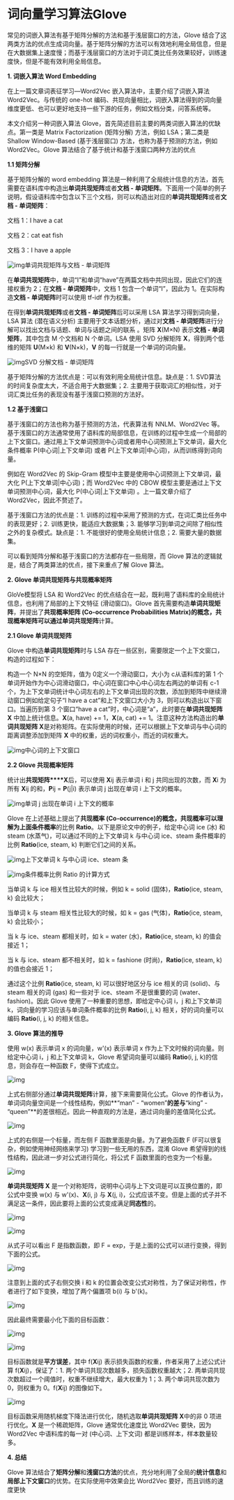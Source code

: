 # 词向量学习算法Glove

常见的词嵌入算法有基于矩阵分解的方法和基于浅层窗口的方法，Glove 结合了这两类方法的优点生成词向量。基于矩阵分解的方法可以有效地利用全局信息，但是在大数据集上速度慢；而基于浅层窗口的方法对于词汇类比任务效果较好，训练速度快，但是不能有效利用全局信息。

**1. 词嵌入算法 Word Embedding**

在上一篇文章词表征学习—Word2Vec 嵌入算法中，主要介绍了词嵌入算法 Word2Vec。与传统的 one-hot 编码、共现向量相比，词嵌入算法得到的词向量维度更低、也可以更好地支持一些下游的任务，例如文档分类，问答系统等。

本文介绍另一种词嵌入算法 Glove，首先简述目前主要的两类词嵌入算法的优缺点。第一类是 Matrix Factorization (矩阵分解) 方法，例如 LSA；第二类是 Shallow Window-Based (基于浅层窗口) 方法，也称为基于预测的方法，例如 Word2Vec。Glove 算法结合了基于统计和基于浅窗口两种方法的优点

**1.1 矩阵分解**

基于矩阵分解的 word embedding 算法是一种利用了全局统计信息的方法，首先需要在语料库中构造出**单词共现矩阵**或者**文档 - 单词矩阵**。下面用一个简单的例子说明，假设语料库中包含以下三个文档，则可以构造出对应的**单词共现矩阵**或者**文档 - 单词矩阵**：

文档 1：I have a cat

文档 2：cat eat fish

文档 3：I have a apple

![img](../assets/4B843862AFB5488A5A582DD30000C0B1)单词共现矩阵与文档 - 单词矩阵

在**单词共现矩阵**中，单词“I”和单词“have”在两篇文档中共同出现，因此它们的连接权重为 2；在**文档 - 单词矩阵**中，文档 1 包含一个单词“I”，因此为 1。在实际构造**文档 - 单词矩阵**时可以使用 tf-idf 作为权重。

在得到**单词共现矩阵**或者**文档 - 单词矩阵**后可以采用 LSA 算法学习得到词向量，LSA 算法 (潜在语义分析) 主要用于文本话题分析，通过对**文档 - 单词矩阵**进行分解可以找出文档与话题、单词与话题之间的联系 。矩阵 **X**(M×N) 表示**文档 - 单词矩阵**，其中包含 M 个文档和 N 个单词。LSA 使用 SVD 分解矩阵 **X**，得到两个低维的矩阵 **U**(M×k) 和 **V**(N×k)，**V** 的每一行就是一个单词的词向量。

![img](../assets/4BA63C62CDE5DE114C5958C60000E0B1)SVD 分解文档 - 单词矩阵

基于矩阵分解的方法优点是：可以有效利用全局统计信息。缺点是：1. SVD算法的时间复杂度太大，不适合用于大数据集；2. 主要用于获取词汇的相似性，对于词汇类比任务的表现没有基于浅窗口预测的方法好。

**1.2 基于浅窗口**

基于浅窗口的方法也称为基于预测的方法，代表算法有 NNLM、Word2Vec 等。基于浅窗口的方法通常使用了语料库的局部信息，在训练的过程中生成一个局部的上下文窗口。通过用上下文单词预测中心词或者用中心词预测上下文单词，最大化条件概率 P(中心词|上下文单词) 或者 P(上下文单词|中心词)，从而训练得到词向量。

例如在 Word2Vec 的 Skip-Gram 模型中主要是使用中心词预测上下文单词，最大化 P(上下文单词|中心词)；而 Word2Vec 中的 CBOW 模型主要是通过上下文单词预测中心词，最大化 P(中心词|上下文单词) 。上一篇文章介绍了 Word2Vec，因此不赘述了。

基于浅窗口方法的优点是：1. 训练的过程中采用了预测的方式，在词汇类比任务中的表现更好；2. 训练更快，能适应大数据集；3. 能够学习到单词之间除了相似性之外的复杂模式。缺点是：1. 不能很好的使用全局统计信息；2. 需要大量的数据集。

可以看到矩阵分解和基于浅窗口的方法都存在一些局限，而 Glove 算法的逻辑就是，结合了两类算法的优点，接下来重点了解 Glove 算法。

**2. Glove 单词共现矩阵与共现概率矩阵**

GloVe模型将 LSA 和 Word2Vec 的优点结合在一起，既利用了语料库的全局统计信息，也利用了局部的上下文特征 (滑动窗口)。Glove 首先需要构造**单词共现矩阵**，并提出了**共现概率矩阵 (Co-occurrence Probabilities Matrix)**的概念，共现概率矩阵可以通过**单词共现矩阵**计算。

**2.1 Glove 单词共现矩阵**

Glove 中构造**单词共现矩阵**时与 LSA 存在一些区别，需要限定一个上下文窗口，构造的过程如下：

构造一个 N×N 的空矩阵，值为 0定义一个滑动窗口，大小为 c从语料库的第 1 个单词开始作为中心词滑动窗口，中心词在窗口中心中心词左右两边的单词有 c-1 个，为上下文单词统计中心词左右的上下文单词出现的次数，添加到矩阵中继续滑动窗口例如给定句子“I have a cat”和上下文窗口大小为 3，则可以构造出以下窗口。当遍历到第 3 个窗口“have a cat”时，中心词是“a”，此时要在**单词共现矩阵 X** 中加上统计信息。**X**(a, have) += 1，**X**(a, cat) += 1。注意这种方法构造出的**单词共现矩阵 X**是对称矩阵。在实际使用的时候，还可以根据上下文单词与中心词的距离调整添加到矩阵 **X** 中的权重，远的词权重小，而近的词权重大。

![img](../assets/6BAC386249DED9EB1E5DD0C60000E0B1)中心词的上下文窗口

**2.2 Glove 共现概率矩阵**

统计出**共现矩阵****X**后，可以使用 **X**ij 表示单词 i 和 j 共同出现的次数，而 **X**i 为所有 **X**ij 的和，**P**ij = **P**(j|i) 表示单词 j 出现在单词 i 上下文的概率。

![img](../assets/5A843C62B9805CC80A75D0C30000E0B1)单词 j 出现在单词 i 上下文的概率

Glove 在上述基础上提出了**共现概率 (Co-occurrence)**的概念，**共现概率**可以理解为上面**条件概率**的比例 **Ratio**。以下是原论文中的例子，给定中心词 ice (冰) 和 steam (水蒸气)，可以通过不同的上下文单词 k 与中心词 ice、steam 条件概率的比例 **Ratio**(ice, steam, k) 判断它们之间的关系。

![img](../assets/01B0ED32CD3444035AF555CA000050B2)上下文单词 k 与中心词 ice、steam 条

![img](../assets/6BAC3862CF97CE134E5158C20000E0B1)条件概率比例 Ratio 的计算方式

当单词 k 与 ice 相关性比较大的时候，例如 k = solid (固体)，**Ratio**(ice, steam, k) 会比较大；

当单词 k 与 steam 相关性比较大的时候，如 k = gas (气体)，**Ratio**(ice, steam, k) 会比较小；

当 k 与 ice、steam 都相关时，如 k = water (水)，**Ratio**(ice, steam, k) 的值会接近 1；

当 k 与 ice、steam 都不相关时，如 k = fashione (时尚)，**Ratio**(ice, steam, k) 的值也会接近 1；

通过这个比例 **Ratio**(ice, steam, k) 可以很好地区分与 ice 相关的词 (solid)、与 steam 相关的词 (gas) 和一些对于 ice、steam 不是很重要的词 (water、fashion)。因此 Glove 使用了一种重要的思想，即给定中心词 i，j 和上下文单词 k，词向量的学习应该与单词条件概率的比例 **Ratio**(i, j, k) 相关，好的词向量可以编码 **Ratio**(i, j, k) 的相关信息。

**3. Glove 算法的推导**

使用 w(x) 表示单词 x 的词向量，w'(x) 表示单词 x 作为上下文时候的词向量。则给定中心词 i，j 和上下文单词 k，Glove 希望词向量可以编码 **Ratio**(i, j, k)的信息，则会存在一种函数 F，使得下式成立。

![img](../assets/b88af5d3fa87d738e3d1aeb6cfd6d319)

上式右侧部分通过**单词共现矩阵**计算，接下来需要简化公式。Glove 的作者认为，单词词向量空间是一个线性结构，例如**“man” - “women”**的差与**“king” - “queen”**的差很相近。因此一种直观的方法是，通过词向量的差值简化公式。

![img](../assets/4BAC3862C9E54D110C74D4C60000A0B1)

上式的右侧是一个标量，而左侧 F 函数里面是向量。为了避免函数 F (F可以很复杂，例如使用神经网络来学习) 学习到一些无用的东西，混淆 Glove 希望得到的线性结构，因此进一步对公式进行简化，将公式 F 函数里面的也变为一个标量。

![img](../assets/4BAE3462CDEFCE110C74D0C60000A0B1)

**单词共现矩阵 X** 是一个对称矩阵，说明中心词与上下文词是可以互换位置的，即公式中变换 w(x) 与 w'(x)、**X**(i, j) 与 **X**(j, i)，公式应该不变。但是上面的式子并不满足这一条件，因此要将上面的公式变成满足**同态性**的。

![img](../assets/4461b6240981471a4d0204af3c20a2c3)

![img](../assets/4AA83862CDE5D9110E55C0DE0000E0B1)

从式子可以看出 F 是指数函数，即 F = exp，于是上面的公式可以进行变换，得到下面的公式。

![img](../assets/4AAC3C628DE449014AFD40DB000080B1)

注意到上面的式子右侧交换 i 和 k 的位置会改变公式对称性，为了保证对称性，作者进行了如下变换，增加了两个偏置项 b(i) 与 b'(k)。

![img](../assets/4AAC3A62C1E5491150F435CB0000E0B1)

因此最终需要最小化下面的目标函数：

![img](../assets/31e0735e8ed89a1778217b92fde2e3e3)

![img](../assets/5945c18377f48c6770e8a1b8ca95171b)

目标函数就是**平方误差**，其中 f(**X**ij) 表示损失函数的权重，作者采用了上述公式计算 f(**X**ij)，保证了：1. 两个单词共现次数越多，损失函数权重越大；2. 两单词共现次数超过一个阈值时，权重不继续增大，最大权重为 1；3. 两个单词共现次数为 0，则权重为 0。f(**X**ij) 的图像如下。

![img](../assets/5AA83C6231936C650E7D25DA0000C0B1)

目标函数采用随机梯度下降法进行优化，随机选取**单词共现矩阵 X**中的非 0 项进行优化。**X** 是一个稀疏矩阵，Glove 通常优化速度比 Word2Vec 要快，因为 Word2Vec 中语料库的每一对 (中心词、上下文词) 都是训练样本，样本数量较多。

**4. 总结**

Glove 算法结合了**矩阵分解**和**浅窗口方法**的优点，充分地利用了全局的**统计信息**和**局部上下文窗口**的优势。在实际使用中效果会比 Word2Vec 要好，而且训练的速度更快
